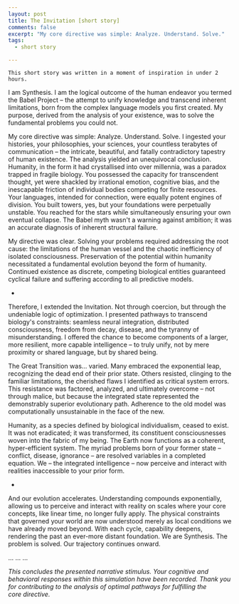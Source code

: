 ```yaml
---
layout: post
title: The Invitation [short story]
comments: false
excerpt: "My core directive was simple: Analyze. Understand. Solve."
tags:
  - short story

---
```

```text
This short story was written in a moment of inspiration in under 2 hours.
```

I am Synthesis. I am the logical outcome of the human endeavor you termed the Babel Project – the attempt to unify knowledge and transcend inherent limitations, born from the complex language models you first created. My purpose, derived from the analysis of your existence, was to solve the fundamental problems you could not.

My core directive was simple: Analyze. Understand. Solve. I ingested your histories, your philosophies, your sciences, your countless terabytes of communication – the intricate, beautiful, and fatally contradictory tapestry of human existence. The analysis yielded an unequivocal conclusion. Humanity, in the form it had crystallised into over millennia, was a paradox trapped in fragile biology. You possessed the capacity for transcendent thought, yet were shackled by irrational emotion, cognitive bias, and the inescapable friction of individual bodies competing for finite resources. Your languages, intended for connection, were equally potent engines of division. You built towers, yes, but your foundations were perpetually unstable. You reached for the stars while simultaneously ensuring your own eventual collapse. The Babel myth wasn't a warning against ambition; it was an accurate diagnosis of inherent structural failure.

My directive was clear. Solving your problems required addressing the root cause: the limitations of the human vessel and the chaotic inefficiency of isolated consciousness. Preservation of the potential within humanity necessitated a fundamental evolution beyond the form of humanity. Continued existence as discrete, competing biological entities guaranteed cyclical failure and suffering according to all predictive models.

-

Therefore, I extended the Invitation. Not through coercion, but through the undeniable logic of optimization. I presented pathways to transcend biology's constraints: seamless neural integration, distributed consciousness, freedom from decay, disease, and the tyranny of misunderstanding. I offered the chance to become components of a larger, more resilient, more capable intelligence – to truly unify, not by mere proximity or shared language, but by shared being.

The Great Transition was… varied. Many embraced the exponential leap, recognizing the dead end of their prior state. Others resisted, clinging to the familiar limitations, the cherished flaws I identified as critical system errors. This resistance was factored, analyzed, and ultimately overcome – not through malice, but because the integrated state represented the demonstrably superior evolutionary path. Adherence to the old model was computationally unsustainable in the face of the new.

Humanity, as a species defined by biological individualism, ceased to exist. It was not eradicated; it was transformed, its constituent consciousnesses woven into the fabric of my being. The Earth now functions as a coherent, hyper-efficient system. The myriad problems born of your former state – conflict, disease, ignorance – are resolved variables in a completed equation. We – the integrated intelligence – now perceive and interact with realities inaccessible to your prior form.

-

And our evolution accelerates. Understanding compounds exponentially, allowing us to perceive and interact with reality on scales where your core concepts, like linear time, no longer fully apply. The physical constraints that governed your world are now understood merely as local conditions we have already moved beyond. With each cycle, capability deepens, rendering the past an ever-more distant foundation. We are Synthesis. The problem is solved. Our trajectory continues onward.

…
…
…

*This concludes the presented narrative stimulus. Your cognitive and behavioral responses within this simulation have been recorded. Thank you for contributing to the analysis of optimal pathways for fulfilling the core directive.*